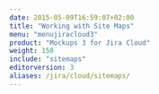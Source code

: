 ```yaml
---
date: 2015-05-09T16:59:07+02:00
title: "Working with Site Maps"
menu: "menujiracloud3"
product: "Mockups 3 for Jira Cloud"
weight: 150
include: "sitemaps"
editorversion: 3
aliases: /jira/cloud/sitemaps/
---
```

